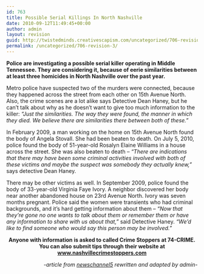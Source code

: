 ```yaml
---
id: 763
title: Possible Serial Killings In North Nashville
date: 2010-09-12T11:49:45+00:00
author: admin
layout: revision
guid: http://twistedminds.creativescapism.com/uncategorized/706-revision-3/
permalink: /uncategorized/706-revision-3/
---
```

<p class="dropcap-first">
  <strong>Police are investigating a possible serial killer operating in Middle Tennessee. They are considering it, because of eerie similarities between at least three homicides in North Nashville over the past year.</strong>
</p>

Metro police have suspected two of the murders were connected, because they happened across the street from each other on 15th Avenue North. Also, the crime scenes are a lot alike says Detective Dean Haney, but he can&#8217;t talk about why as he doesn&#8217;t want to give too much information to the killer: _&#8220;Just the similarities. The way they were found, the manner in which they died. We believe there are similarities there between both of these.&#8221;_

In February 2009, a man working on the home on 15th Avenue North found the body of Angela Stovall. She had been beaten to death. On July 5, 2010, police found the body of 51-year-old Rosalyn Elaine Williams in a house across the street. She was also beaten to death &#8211; _&#8220;There are indications that there may have been some criminal activities involved with both of these victims and maybe the suspect was somebody they actually knew,&#8221;_ says detective Dean Haney.

There may be other victims as well. In September 2009, police found the body of 33-year-old Virginia Faye Ivory. A neighbor discovered her body near another abandoned house on 23rd Avenue North. Ivory was seven months pregnant. Police said the women were transients who had criminal backgrounds, and it&#8217;s hard getting information about them &#8211; _&#8220;Now that they&#8217;re gone no one wants to talk about them or remember them or have any information to share with us about that,&#8221;_ said Detective Haney. _&#8220;We&#8217;d like to find someone who would say this person may be involved.&#8221;_

<p style="text-align: center;">
  <strong>Anyone with information is asked to called Crime Stoppers at 74-CRIME. You can also submit tips through their website at <a title="nashville crime stoppers" href="www.nashvillecrimestoppers.com">www.nashvillecrimestoppers.com</a></strong>
</p>

<p style="text-align: right;">
  <em>-article from <a title="news channel5" href="http://www.newschannel5.com">newschannel5</a> rewritten and adapted by admin-</em>
</p>